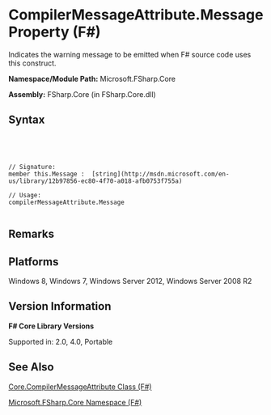 # CompilerMessageAttribute.Message Property (F#)

Indicates the warning message to be emitted when F# source code uses this construct.

**Namespace/Module Path:** Microsoft.FSharp.Core

**Assembly:** FSharp.Core (in FSharp.Core.dll)


## Syntax



```




// Signature:
member this.Message :  [string](http://msdn.microsoft.com/en-us/library/12b97856-ec80-4f70-a018-afb0753f755a)

// Usage:
compilerMessageAttribute.Message


```





## Remarks

## Platforms
Windows 8, Windows 7, Windows Server 2012, Windows Server 2008 R2


## Version Information
**F# Core Library Versions**

Supported in: 2.0, 4.0, Portable




## See Also
[Core.CompilerMessageAttribute Class &#40;F&#35;&#41;](Core.CompilerMessageAttribute-Class-%5BFSharp%5D.md)

[Microsoft.FSharp.Core Namespace &#40;F&#35;&#41;](Microsoft.FSharp.Core-Namespace-%5BFSharp%5D.md)

